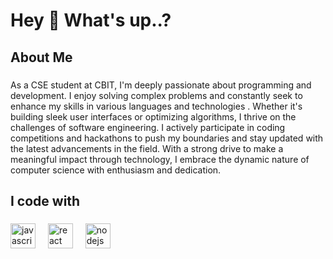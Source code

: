 <h1 align="left">Hey 👋 What's up..?</h1>



###

<h2 align="left">About Me</h2>

###

<p align="left">
As a CSE student at CBIT, I'm deeply passionate about programming and development. I enjoy solving complex problems and constantly seek to enhance my skills in various languages and technologies . Whether it's building sleek user interfaces or optimizing algorithms, I thrive on the challenges of software engineering. I actively participate in coding competitions and hackathons to push my boundaries and stay updated with the latest advancements in the field. With a strong drive to make a meaningful impact through technology, I embrace the dynamic nature of computer science with enthusiasm and dedication.</p>

###

<h2 align="left">I code with</h2>

###

<div align="left">
  <img src="https://cdn.jsdelivr.net/gh/devicons/devicon/icons/javascript/javascript-original.svg" height="40" alt="javascript logo"  />
  <img width="12" />
  <img src="https://cdn.jsdelivr.net/gh/devicons/devicon/icons/react/react-original.svg" height="40" alt="react logo"  />
  <img width="12" />
  <img src="https://cdn.jsdelivr.net/gh/devicons/devicon/icons/nodejs/nodejs-original.svg" height="40" alt="nodejs logo"  />
   <img width="12" />

           
          
 
</div>




###
